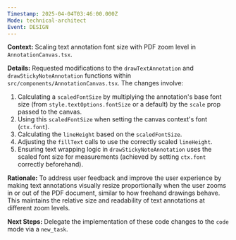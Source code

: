 ```yaml
---
Timestamp: 2025-04-04T03:46:00.000Z 
Mode: technical-architect
Event: DESIGN
---
```


**Context:** Scaling text annotation font size with PDF zoom level in `AnnotationCanvas.tsx`.

**Details:**
Requested modifications to the `drawTextAnnotation` and `drawStickyNoteAnnotation` functions within `src/components/AnnotationCanvas.tsx`. The changes involve:
1.  Calculating a `scaledFontSize` by multiplying the annotation's base font size (from `style.textOptions.fontSize` or a default) by the `scale` prop passed to the canvas.
2.  Using this `scaledFontSize` when setting the canvas context's font (`ctx.font`).
3.  Calculating the `lineHeight` based on the `scaledFontSize`.
4.  Adjusting the `fillText` calls to use the correctly scaled `lineHeight`.
5.  Ensuring text wrapping logic in `drawStickyNoteAnnotation` uses the scaled font size for measurements (achieved by setting `ctx.font` correctly beforehand).

**Rationale:**
To address user feedback and improve the user experience by making text annotations visually resize proportionally when the user zooms in or out of the PDF document, similar to how freehand drawings behave. This maintains the relative size and readability of text annotations at different zoom levels.

**Next Steps:**
Delegate the implementation of these code changes to the `code` mode via a `new_task`.